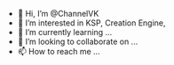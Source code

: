 - 👋 Hi, I’m @ChannelVK
- 👀 I’m interested in KSP, Creation Engine, 
- 🌱 I’m currently learning ...
- 💞️ I’m looking to collaborate on ...
- 📫 How to reach me ...

<!---
ChannelVK/ChannelVK is a ✨ special ✨ repository because its `README.md` (this file) appears on your GitHub profile.
You can click the Preview link to take a look at your changes.
--->
